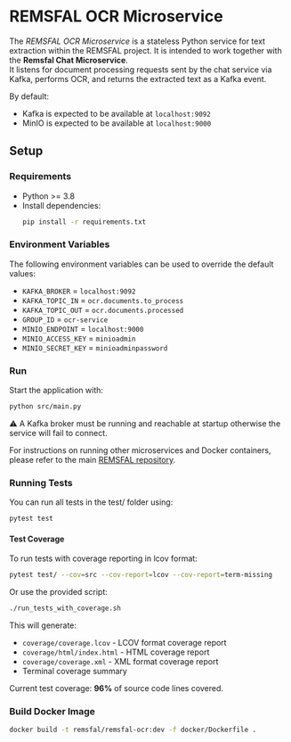 # REMSFAL OCR Microservice

The _REMSFAL OCR Microservice_ is a stateless Python service for text extraction within the REMSFAL project. It is intended to work together with the **Remsfal Chat Microservice**.  
It listens for document processing requests sent by the chat service via Kafka, performs OCR, and returns the extracted text as a Kafka event.

By default:

- Kafka is expected to be available at `localhost:9092`
- MinIO is expected to be available at `localhost:9000`

## Setup

### Requirements

- Python >= 3.8
- Install dependencies:
  ```bash
  pip install -r requirements.txt
  ```

### Environment Variables

The following environment variables can be used to override the default values:

- `KAFKA_BROKER` = `localhost:9092`
- `KAFKA_TOPIC_IN` = `ocr.documents.to_process`
- `KAFKA_TOPIC_OUT` = `ocr.documents.processed`
- `GROUP_ID` = `ocr-service`
- `MINIO_ENDPOINT` = `localhost:9000`
- `MINIO_ACCESS_KEY` = `minioadmin`
- `MINIO_SECRET_KEY` = `minioadminpassword`

### Run

Start the application with:

```bash
python src/main.py
```

⚠️ A Kafka broker must be running and reachable at startup otherwise the service will fail to connect.

For instructions on running other microservices and Docker containers, please refer to the main [REMSFAL repository](https://github.com/remsfal/remsfal-backend/blob/main/README.md).

### Running Tests

You can run all tests in the test/ folder using:

```bash
pytest test
```

#### Test Coverage

To run tests with coverage reporting in lcov format:

```bash
pytest test/ --cov=src --cov-report=lcov --cov-report=term-missing
```

Or use the provided script:

```bash
./run_tests_with_coverage.sh
```

This will generate:
- `coverage/coverage.lcov` - LCOV format coverage report
- `coverage/html/index.html` - HTML coverage report
- `coverage/coverage.xml` - XML format coverage report
- Terminal coverage summary

Current test coverage: **96%** of source code lines covered.

### Build Docker Image

```bash
docker build -t remsfal/remsfal-ocr:dev -f docker/Dockerfile .
```